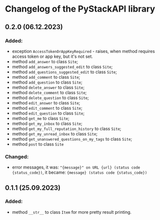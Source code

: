 # Changelog of the PyStackAPI library

## 0.2.0 (06.12.2023)

### Added:

 + exception `AccessTokenOrAppKeyRequired` - raises, when method requires access token or app key, but it's not set.
 + method `add_answer` to class `Site`;
 + method `add_answers_suggested_edit` to class `Site`;
 + method `add_questions_suggested_edit` to class `Site`;
 + method `add_comment` to class `Site`;
 + method `add_question` to class `Site`;
 + method `delete_answer` to class `Site`;
 + method `delete_comment` to class `Site`;
 + method `delete_question` to class `Site`;
 + method `edit_answer` to class `Site`;
 + method `edit_comment` to class `Site`;
 + method `edit_question` to class `Site`;
 + method `get_me` to class `Site`;
 + method `get_my_inbox` to class `Site`; 
 + method `get_my_full_reputation_history` to class `Site`;
 + method `get_my_unread_inbox` to class `Site`;
 + method `get_unanswered_questions_on_my_tags` to class `Site`;
 + method `post` to class `Site`

### Changed:

 + error messages, it was: `"{message}" on URL {url} (status code {status_code})`, it became: `{message} (status code {status_code})`

## 0.1.1 (25.09.2023)

### Added:

 + method `__str__` to class `Item` for more pretty result printing.
